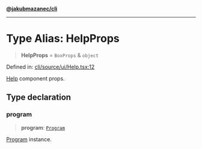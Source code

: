 [**@jakubmazanec/cli**](../README.md)

---

# Type Alias: HelpProps

> **HelpProps** = `BoxProps` & `object`

Defined in:
[cli/source/ui/Help.tsx:12](https://github.com/jakubmazanec/tools/blob/a1a5edf56256b0aa4e209cc73bc7a07f5d7fc236/packages/cli/source/ui/Help.tsx#L12)

[Help](../functions/Help.md) component props.

## Type declaration

### program

> **program**: [`Program`](../classes/Program.md)

[Program](../classes/Program.md) instance.
